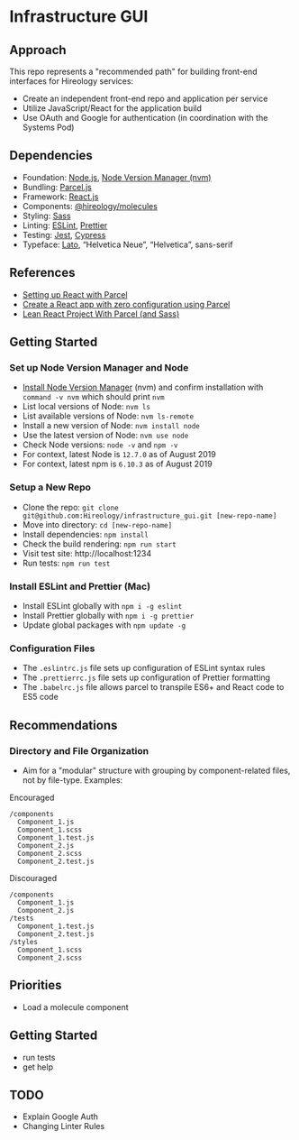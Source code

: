 # Infrastructure GUI

## Approach

This repo represents a "recommended path" for building front-end interfaces for Hireology services:

- Create an independent front-end repo and application per service
- Utilize JavaScript/React for the application build
- Use OAuth and Google for authentication (in coordination with the Systems Pod)

## Dependencies

- Foundation: [Node.js](https://nodejs.org/en/), [Node Version Manager (nvm)](https://github.com/nvm-sh/nvm)
- Bundling: [Parcel.js](https://parceljs.org/)
- Framework: [React.js](https://reactjs.org/)
- Components: [@hireology/molecules](https://github.com/Hireology/molecules)
- Styling: [Sass](https://sass-lang.com/)
- Linting: [ESLint](https://eslint.org/), [Prettier](https://prettier.io/)
- Testing: [Jest](https://jestjs.io/), [Cypress](https://www.cypress.io/)
- Typeface: [Lato](https://fonts.google.com/specimen/Lato), “Helvetica Neue”, “Helvetica”, sans-serif

## References

- [Setting up React with Parcel](https://parceljs.org/recipes.html)
- [Create a React app with zero configuration using Parcel](https://blog.jakoblind.no/react-parcel/)
- [Lean React Project With Parcel (and Sass)](https://medium.com/dailyjs/lean-react-project-with-parcel-a6ffe0fac0d2)

## Getting Started

### Set up Node Version Manager and Node

- [Install Node Version Manager](https://github.com/nvm-sh/nvm#installation-and-update) (nvm) and confirm installation with `command -v nvm` which should print `nvm`
- List local versions of Node: `nvm ls`
- List available versions of Node: `nvm ls-remote`
- Install a new version of Node: `nvm install node`
- Use the latest version of Node: `nvm use node`
- Check Node versions: `node -v` and `npm -v`
- For context, latest Node is `12.7.0` as of August 2019
- For context, latest npm is `6.10.3` as of August 2019

### Setup a New Repo

- Clone the repo: `git clone git@github.com:Hireology/infrastructure_gui.git [new-repo-name]`
- Move into directory: `cd [new-repo-name]`
- Install dependencies: `npm install`
- Check the build rendering: `npm run start`
- Visit test site: http://localhost:1234
- Run tests: `npm run test`

### Install ESLint and Prettier (Mac)

- Install ESLint globally with `npm i -g eslint`
- Install Prettier globally with `npm i -g prettier`
- Update global packages with `npm update -g`

### Configuration Files

- The `.eslintrc.js` file sets up configuration of ESLint syntax rules
- The `.prettierrc.js` file sets up configuration of Prettier formatting
- The `.babelrc.js` file allows parcel to transpile ES6+ and React code to ES5 code

## Recommendations

### Directory and File Organization

- Aim for a "modular" structure with grouping by component-related files, not by file-type. Examples:

Encouraged

```
/components
  Component_1.js
  Component_1.scss
  Component_1.test.js
  Component_2.js
  Component_2.scss
  Component_2.test.js
```

Discouraged

```
/components
  Component_1.js
  Component_2.js
/tests
  Component_1.test.js
  Component_2.test.js
/styles
  Component_1.scss
  Component_2.scss
```

## Priorities

- Load a molecule component

## Getting Started

- run tests
- get help

## TODO

- Explain Google Auth
- Changing Linter Rules
